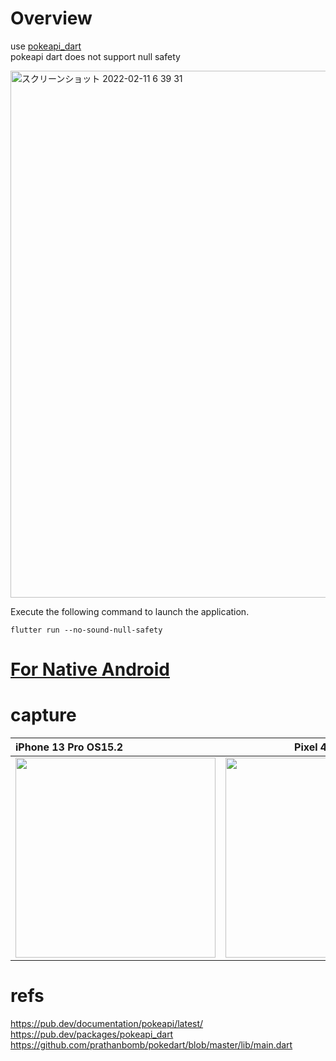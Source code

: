 # Overview

use [pokeapi_dart](https://github.com/prathanbomb/pokedart)<br>
pokeapi dart does not support null safety<br>

<img width="843" alt="スクリーンショット 2022-02-11 6 39 31" src="https://user-images.githubusercontent.com/16476224/153508515-d82e2b79-90f5-433b-9868-d62bf5dba819.png">

Execute the following command to launch the application.<br>
```
flutter run --no-sound-null-safety
```

# [For Native Android](https://github.com/LeoAndo/andorid-pokekotlin-samples)

# capture

| iPhone 13 Pro OS15.2 | Pixel 4 OS12 |
|:---|:---:|
|<img src="https://user-images.githubusercontent.com/16476224/153508241-81a0be59-df48-4282-86bf-d1e91736eded.gif" width=320 /> |<img src="" width=320 /> |


# refs
https://pub.dev/documentation/pokeapi/latest/<br>
https://pub.dev/packages/pokeapi_dart<br>
https://github.com/prathanbomb/pokedart/blob/master/lib/main.dart<br>

